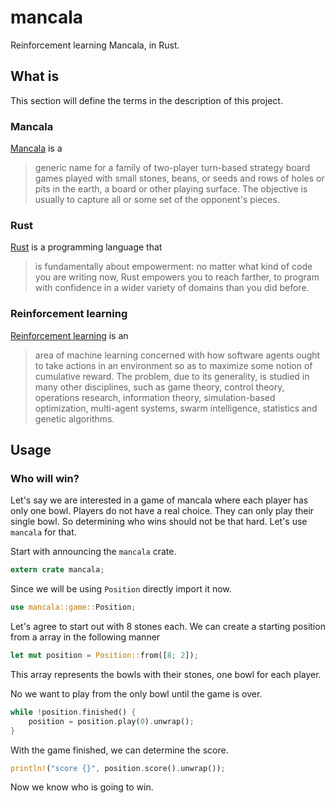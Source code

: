 # mancala
Reinforcement learning Mancala, in Rust.

## What is
This section will define the terms in the description of this project.

### Mancala
[Mancala][mancala] is a

> generic name for a family of two-player turn-based strategy board games played with small stones, beans, or seeds and rows of holes or pits in the earth, a board or other playing surface. The objective is usually to capture all or some set of the opponent's pieces.

### Rust
[Rust][rust] is a programming language that

> is fundamentally about empowerment: no matter what kind of code you are writing now, Rust empowers you to reach farther, to program with confidence in a wider variety of domains than you did before.

### Reinforcement learning
[Reinforcement learning][rl] is an

> area of machine learning concerned with how software agents ought to take actions in an environment so as to maximize some notion of cumulative reward. The problem, due to its generality, is studied in many other disciplines, such as game theory, control theory, operations research, information theory, simulation-based optimization, multi-agent systems, swarm intelligence, statistics and genetic algorithms.

## Usage
### Who will win?
Let's say we are interested in a game of mancala where each player has only one bowl. Players do not have a real choice. They can only play their single bowl. So determining who wins should not be that hard. Let's use `mancala` for that.

Start with announcing the `mancala` crate.

```rust
extern crate mancala;
```

Since we will be using `Position` directly import it now.

```rust
use mancala::game::Position;
```

Let's agree to start out with 8 stones each. We can create a starting position from a array in the following manner

```rust
let mut position = Position::from([8; 2]);
```

This array represents the bowls with their stones, one bowl for each player.

No we want to play from the only bowl until the game is over.

```rust
while !position.finished() {
    position = position.play(0).unwrap();
}
```

With the game finished, we can determine the score.

```rust
println!("score {}", position.score().unwrap());
```

Now we know who is going to win.

[mancala]: https://en.wikipedia.org/wiki/Mancala
[rust]: https://www.rust-lang.org/
[rl]: https://en.wikipedia.org/wiki/Reinforcement_learning
